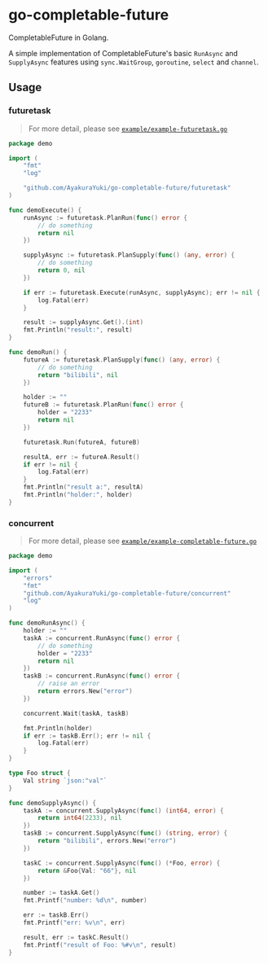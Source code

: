# go-completable-future

CompletableFuture in Golang.

A simple implementation of CompletableFuture's basic `RunAsync` and `SupplyAsync` features using `sync.WaitGroup`, `goroutine`, `select` and `channel`.

## Usage

### futuretask

> For more detail, please see [`example/example-futuretask.go`](https://github.com/AyakuraYuki/go-completable-future/blob/main/example/example-futuretask.go)

```go
package demo

import (
	"fmt"
	"log"

	"github.com/AyakuraYuki/go-completable-future/futuretask"
)

func demoExecute() {
	runAsync := futuretask.PlanRun(func() error {
		// do something
		return nil
	})

	supplyAsync := futuretask.PlanSupply(func() (any, error) {
		// do something
		return 0, nil
	})

	if err := futuretask.Execute(runAsync, supplyAsync); err != nil {
		log.Fatal(err)
	}

	result := supplyAsync.Get().(int)
	fmt.Println("result:", result)
}

func demoRun() {
	futureA := futuretask.PlanSupply(func() (any, error) {
		// do something
		return "bilibili", nil
	})

	holder := ""
	futureB := futuretask.PlanRun(func() error {
		holder = "2233"
		return nil
	})

	futuretask.Run(futureA, futureB)

	resultA, err := futureA.Result()
	if err != nil {
		log.Fatal(err)
	}
	fmt.Println("result a:", resultA)
	fmt.Println("holder:", holder)
}

```

### concurrent

> For more detail, please see [`example/example-completable-future.go`](https://github.com/AyakuraYuki/go-completable-future/blob/main/example/example-completable-future.go)

```go
package demo

import (
	"errors"
	"fmt"
	"github.com/AyakuraYuki/go-completable-future/concurrent"
	"log"
)

func demoRunAsync() {
	holder := ""
	taskA := concurrent.RunAsync(func() error {
		// do something
		holder = "2233"
		return nil
	})
	taskB := concurrent.RunAsync(func() error {
		// raise an error
		return errors.New("error")
	})

	concurrent.Wait(taskA, taskB)

	fmt.Println(holder)
	if err := taskB.Err(); err != nil {
		log.Fatal(err)
	}
}

type Foo struct {
	Val string `json:"val"`
}

func demoSupplyAsync() {
	taskA := concurrent.SupplyAsync(func() (int64, error) {
		return int64(2233), nil
	})
	taskB := concurrent.SupplyAsync(func() (string, error) {
		return "bilibili", errors.New("error")
	})

	taskC := concurrent.SupplyAsync(func() (*Foo, error) {
		return &Foo{Val: "66"}, nil
	})

	number := taskA.Get()
	fmt.Printf("number: %d\n", number)

	err := taskB.Err()
	fmt.Printf("err: %v\n", err)

	result, err := taskC.Result()
	fmt.Printf("result of Foo: %#v\n", result)
}

```
